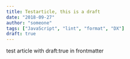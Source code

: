 ```yaml
---
title: Testarticle, this is a draft
date: "2018-09-27"
author: "someone"
tags: ["JavaScript", "lint", "format", "DX"]
draft: true
---
```


test article with draft:true in frontmatter
